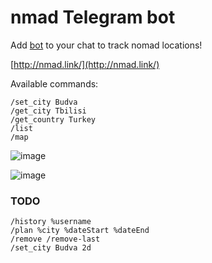 # nmad Telegram bot

Add [bot](https://t.me/nmad_o_bot) to your chat to track nomad locations!

[http://nmad.link/](http://nmad.link/)

Available commands:
```
/set_city Budva
/get_city Tbilisi
/get_country Turkey
/list
/map
```

![image](https://user-images.githubusercontent.com/3998723/201418062-4c33560b-7729-4a8d-861a-a2df165f6543.png)

![image](https://github.com/nikita-vanyasin/nmad/assets/3998723/79ca9693-8496-44b4-b40f-05731e856a26)



### TODO
```
/history %username
/plan %city %dateStart %dateEnd
/remove /remove-last
/set_city Budva 2d
```
